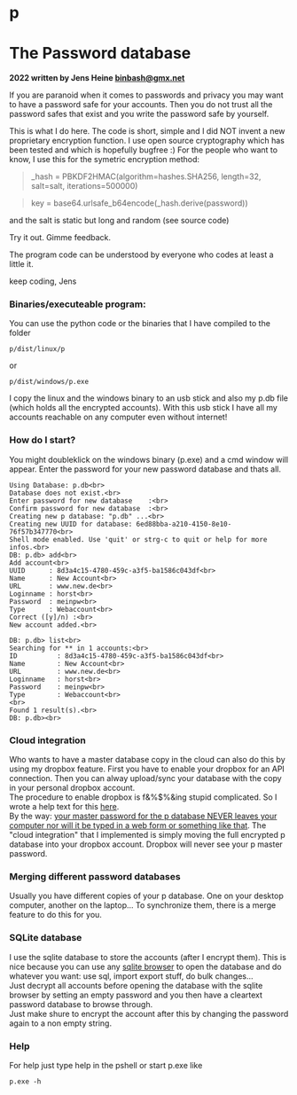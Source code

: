 # p

# The Password database

__2022 written by Jens Heine <binbash@gmx.net>__

If you are paranoid when it comes to passwords and privacy you may want
to have a password safe for your accounts. Then you do not trust all the
password safes that exist and you write the password safe by yourself.

This is what I do here. The code is short, simple and I did NOT invent
a new proprietary encryption function. I use open source cryptography
which has been tested and which is hopefully bugfree :)
For the people who want to know, I use this for the symetric encryption method:
> _hash = PBKDF2HMAC(algorithm=hashes.SHA256, length=32, salt=salt, iterations=500000)

> key = base64.urlsafe_b64encode(_hash.derive(password))

and the salt is static but long and random (see source code)

Try it out. Gimme feedback. 

The program code can be understood by everyone who codes at least a 
little it.

keep coding,
Jens

### Binaries/executeable program:
You can use the python code or the binaries that I have compiled to the folder 
```
p/dist/linux/p
```
or
```
p/dist/windows/p.exe
```
I copy the linux and the windows binary to an usb stick and also my p.db file (which holds all the encrypted accounts). With this usb stick I have all my accounts reachable on any computer even without internet!

### How do I start?

You might doubleklick on the windows binary (p.exe) and a cmd window will appear. Enter the password for your new password database and thats all.

```
Using Database: p.db<br>
Database does not exist.<br>
Enter password for new database    :<br>
Confirm password for new database  :<br>
Creating new p database: "p.db" ...<br>
Creating new UUID for database: 6ed88bba-a210-4150-8e10-76f57b347770<br>
Shell mode enabled. Use 'quit' or strg-c to quit or help for more infos.<br>
DB: p.db> add<br>
Add account<br>
UUID      : 8d3a4c15-4780-459c-a3f5-ba1586c043df<br>
Name      : New Account<br>
URL       : www.new.de<br>
Loginname : horst<br>
Password  : meinpw<br>
Type      : Webaccount<br>
Correct ([y]/n) :<br>
New account added.<br>

DB: p.db> list<br>
Searching for ** in 1 accounts:<br>
ID          : 8d3a4c15-4780-459c-a3f5-ba1586c043df<br>
Name        : New Account<br>
URL         : www.new.de<br>
Loginname   : horst<br>
Password    : meinpw<br>
Type        : Webaccount<br>
<br>
Found 1 result(s).<br>
DB: p.db><br>
```
### Cloud integration

Who wants to have a master database copy in the cloud can also do this by using my dropbox feature. First you have to enable your dropbox for an API connection. Then you can alway upload/sync your database with the copy in your personal dropbox account.<br>The procedure to enable dropbox is f&%$%&ing stupid complicated. So I wrote a help text for this [here](https://github.com/binbash23/p/blob/master/docs/howto_dropbox_configuration.txt).<br>By the way: [your master password for the p database NEVER leaves your computer nor will it be typed in a web form or something like that](https://github.com/binbash23/p/blob/master/docs/20221230_p_architecture.png). The "cloud integration" that I implemented is simply moving the full encrypted p database into your dropbox account. Dropbox will never see your p master password. 

### Merging different password databases

Usually you have different copies of your p database. One on your desktop computer, another on the laptop... To synchronize them, there is a merge feature to do this for you.

### SQLite database

I use the sqlite database to store the accounts (after I encrypt them). This is nice because you can use any [sqlite browser](https://sqlitebrowser.org/dl/) to open the database and do whatever you want: use sql, import export stuff, do bulk changes...<br>
Just decrypt all accounts before opening the database with the sqlite browser by setting an empty password and you then have a cleartext password database to browse through.<br>
Just make shure to encrypt the account after this by changing the password again to a non empty string.

### Help

For help just type help in the pshell or start p.exe like 
```
p.exe -h
```
